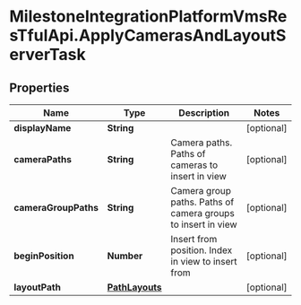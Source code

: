 # MilestoneIntegrationPlatformVmsResTfulApi.ApplyCamerasAndLayoutServerTask

## Properties
Name | Type | Description | Notes
------------ | ------------- | ------------- | -------------
**displayName** | **String** |  | [optional] 
**cameraPaths** | **String** | Camera paths. Paths of cameras to insert in view | [optional] 
**cameraGroupPaths** | **String** | Camera group paths. Paths of camera groups to insert in view | [optional] 
**beginPosition** | **Number** | Insert from position. Index in view to insert from | [optional] 
**layoutPath** | [**PathLayouts**](PathLayouts.md) |  | [optional] 
